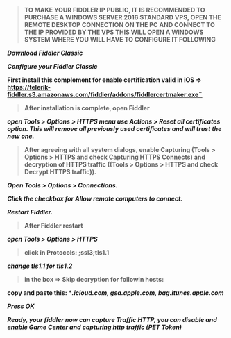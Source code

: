 >**TO MAKE YOUR FIDDLER IP PUBLIC, IT IS RECOMMENDED TO PURCHASE A WINDOWS SERVER 2016 STANDARD VPS, OPEN THE REMOTE DESKTOP CONNECTION ON THE PC AND CONNECT TO THE IP PROVIDED BY THE VPS
THIS WILL OPEN A WINDOWS SYSTEM WHERE YOU WILL HAVE TO CONFIGURE IT FOLLOWING**

***Download Fiddler Classic***

***Configure your Fiddler Classic***

**First install this complement for enable certification valid in iOS => https://telerik-fiddler.s3.amazonaws.com/fiddler/addons/fiddlercertmaker.exe¨**



>**After installation is complete, open Fiddler**

***open Tools > Options > HTTPS menu use Actions > Reset all certificates option. This will remove all previously used certificates and will trust the new one.***

>**After agreeing with all system dialogs, enable Capturing (Tools > Options > HTTPS and check Capturing HTTPS Connects) and decryption of HTTPS traffic ((Tools > Options > HTTPS and check Decrypt HTTPS traffic)).**

***Open Tools > Options > Connections.***

***Click the checkbox for Allow remote computers to connect.***

***Restart Fiddler.***

>**After Fiddler restart**

***open Tools > Options > HTTPS***

>**click in Protocols: <client>;ssl3;tls1.1**

***change tls1.1 for tls1.2***

>**in the box => Skip decryption for followin hosts:**

**copy and paste this:**  ****.icloud.com, gsa.apple.com, bag.itunes.apple.com***

***Press OK***

***Ready, your fiddler now can capture Traffic HTTP, you can disable and enable Game Center and capturing http traffic (PET Token)***
